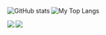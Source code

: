 ![GitHub stats](https://github-readme-stats.vercel.app/api?username=bryanseah234&show_icons=true&theme=radical&count_private=true&hide=contribs)
![My Top Langs](https://github-readme-stats.vercel.app/api/top-langs/?username=bryanseah234&show_icons=true&theme=radical)


<a href="https://github-readme-stats.vercel.app/api/top-langs/?username=bryanseah234&show_icons=true&theme=radical">
  <img align="left" src="https://github-readme-stats.vercel.app/api/top-langs/?username=bryanseah234&show_icons=true&theme=radical" />
</a>
<a href="https://github-readme-stats.vercel.app/api/pin/?username=bryanseah234&repo=github-readme-stats&show_icons=true&theme=radical">
  <img align="left" src="https://github-readme-stats.vercel.app/api/pin/?username=bryanseah234&repo=github-readme-stats&show_icons=true&theme=radical" />
</a>
